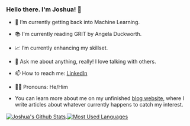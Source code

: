 ### Hello there. I'm Joshua! 👋

- 🌱 I’m currently getting back into Machine Learning.
- 📚 I'm currently reading GRIT by Angela Duckworth.
- 📈 I’m currently enhancing my skillset.
- 💬 Ask me about anything, really! I love talking with others.
- 📫 How to reach me: <a href="https://www.linkedin.com/in/-joshua-ong/">LinkedIn</a>
- 🙎‍♂️ Pronouns: He/Him

- You can learn more about me on my unfinished <a href="https://joshua-o.vercel.app/">blog website</a>, where I write articles about whatever currently happens to catch my interest.

<a href="https://github.com/ArKane-6418/github-readme-stats">
  <img align="center" src="https://github-readme-stats.vercel.app/api?username=ArKane-6418&theme=algolia&show_icons=true&include_all_commits=true" alt="Joshua's Github Stats"/>
</a>
<a href="https://github.com/ArKane-6418/github-readme-stats">
  <img align="center" src="https://github-readme-stats.vercel.app/api/top-langs/?username=ArKane-6418&langs_count=8&layout=compact&theme=algolia" alt="Most Used Languages"/>
</a>


